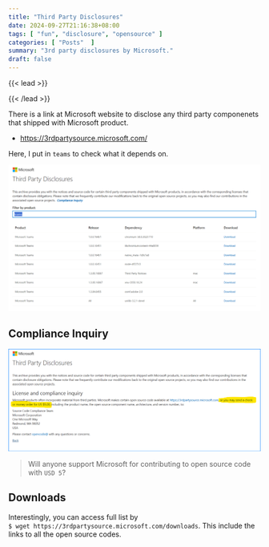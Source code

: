 ```yaml
---
title: "Third Party Disclosures"
date: 2024-09-27T21:16:38+08:00
tags: [ "fun", "disclosure", "opensource" ]
categories: [ "Posts"  ]
summary: "3rd party disclosures by Microsoft."
draft: false
---
```

{{< lead >}}

{{< /lead >}}

There is a link at Microsoft website to disclose any third party componenets that shipped with Microsoft product. 

 - <https://3rdpartysource.microsoft.com/>

Here, I put in `teams` to check what it depends on.

![Third Party Disclosures](/images/teams_3rd_party.png)

## Compliance Inquiry

![Compliance Inquiery](/images/3rd_party_usd5.png)

> Will anyone support Microsoft for contributing to open source code with `USD 5`?

## Downloads

Interestingly, you can access full list by  
`$ wget https://3rdpartysource.microsoft.com/downloads`.
This include the links to all the open source codes.



